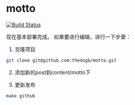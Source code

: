 # motto

[![Build Status](https://travis-ci.org/thedogb/motto.svg?branch=master)](https://travis-ci.org/thedogb/motto)

现在基本部署完成。
如果要进行编辑，进行一下步骤：

1. 克隆项目
```bash
git clone git@github.com:thedogb/motto.git
```

2. 添加新的post到content/motto下

3. 更新发布
```bash
make github
```

